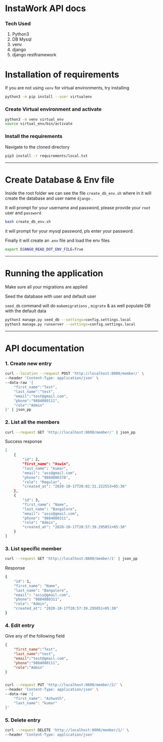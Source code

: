 # InstaWork API docs

### Tech Used

1. Python3
2. DB Mysql
3. venv
4. django
5. django restframework

# Installation of requirements

If you are not using `venv` for virtual environments, try installing 

```bash
python3 -m pip install --user virtualenv
```

### Create Virtual environment and activate

```bash
python3 -m venv virtual_env
source virtual_env/bin/activate
```

### Install the requirements

Navigate to the cloned directory 

```bash
pip3 install -r requirements/local.txt
```

---

# Create Database & Env file

Inside the root folder we can see the file `create_db_env.sh` where in it will create the database and user name `django` .

It will prompt for your username and password, please provide your `root` user and `password`

```bash
bash create_db_env.sh
```

 it will prompt for your mysql password, pls enter your password.

Finally it will create an .`env` file and load the env files

```bash
export DJANGO_READ_DOT_ENV_FILE=True
```

---

# Running the application

Make sure all your migrations are applied

Seed the database with user and default user

`seed_db` command will do `makemigrations` , `migrate` & as well populate DB with the default data

```bash
python3 manage.py seed_db --settings=config.settings.local
python3 manage.py runserver --settings=config.settings.local
```

---

# API documentation

### 1. Create new entry

```bash
curl --location --request POST 'http://localhost:8000/member/' \
--header 'Content-Type: application/json' \
--data-raw '{
    "first_name":"Test",
    "last_name":"test",
    "email":"test@gmail.com",
    "phone":"9884080111",
    "role":"Admin"
}' | json_pp
```

### 2. List all the members

```bash
curl --request GET 'http://localhost:8000/member/' | json_pp
```

Success response 

```bash
[
    {
        "id": 2,
        "first_name": "Aswin",
        "last_name": "kumar",
        "email": "ass@gmail.com",
        "phone": "9884080378",
        "role": "Regular",
        "created_at": "2020-10-17T20:02:31.222553+05:30"
    },
    {
        "id": 3,
        "first_name": "Name",
        "last_name": "Bangalore",
        "email": "asss@gmail.com",
        "phone": "9884080311",
        "role": "Admin",
        "created_at": "2020-10-17T20:57:39.295051+05:30"
    }
]
```

### 3. List specific member

```bash
curl --request GET 'http://localhost:8000/member/1' | json_pp
```

Response

```bash
{
    "id": 1,
    "first_name": "Name",
    "last_name": "Bangalore",
    "email": "asss@gmail.com",
    "phone": "9884080311",
    "role": "Admin",
    "created_at": "2020-10-17T20:57:39.295051+05:30"
}
```

### 4. Edit entry

Give any of the following field

```json
{
    "first_name":"Test",
    "last_name":"test",
    "email":"test@gmail.com",
    "phone":"9884080111",
    "role":"Admin"
}
```

```bash

curl --request PUT 'http://localhost:8000/member/2/' \
--header 'Content-Type: application/json' \
--data-raw '{
    "first_name": "Ashwath",
    "last_name": "kumar"
}'
```

### 5. Delete entry

```bash
curl --request DELETE 'http://localhost:8000/member/1/' \
--header 'Content-Type: application/json'
```